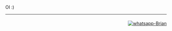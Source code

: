 <link rel="stylesheet" href="https://cdn.jsdelivr.net/gh/devicons/devicon@v2.14.0/devicon.min.css">


<div>
<!--
  <a href="https://github.com/BrianRonin"></a>
  <img height="120em"
    src="https://github-readme-stats.vercel.app/api?username=BrianRonin&show_icons=true&theme=cobalt&)](https://github.com/anuraghazra/github-readme-stats"
    alt="">
  <img height="120em"
    src="https://github-readme-stats.vercel.app/api/top-langs/?username=BrianRonin&langs_count=16&layout=compact&show_icons=true&theme=cobalt&)](https://github.com/anuraghazra/github-readme-stats"
    alt="">
  <a href=""><img width="220px" align="right"
      src="https://media.discordapp.net/attachments/724832747679645757/949580355457908766/profile.gif" alt=""></a>
-->
</div>



<div style="display: inline-block;"><br>
OI :)
</div>
<hr />

<div style="margin-top: 20px; text-align: right;">
  <!--- <a align="center" href="https://www.linkedin.com/in/brian-matias-3a5920189/"><img
      src="https://img.shields.io/badge/LinkedIn-0077B5?style=for-the-badge&logo=linkedin&logoColor=white"
      alt="Brian-Linkedin"></a> -->
  <a align="center" href="https://web.whatsapp.com/send?phone=19996558069" target="_blank"><img
      src="https://img.shields.io/badge/WhatsApp-25D366?style=for-the-badge&logo=whatsapp&logoColor=white"
      alt="whatsapp-Brian"></a>
</div>
